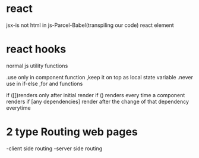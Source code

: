 # react 
jsx-is not html in js-Parcel-Babel(transpiling our code)
react element
# react hooks
normal js utility functions 
<!-- -useState() -->
.use only in component function ,keep it on top as local state variable 
.never use in if-else ,for and functions
<!-- -useEffect() -->
if ([])renders only after initial render 
if () renders every time a component renders
if [any dependencies] render after the change of that dependency everytime 
# 2 type Routing web pages
-client side routing 
-server side routing 
